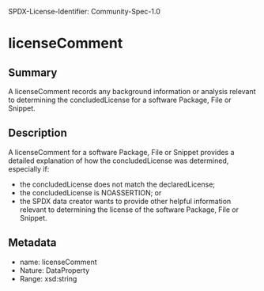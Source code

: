 SPDX-License-Identifier: Community-Spec-1.0

# licenseComment

## Summary

A licenseComment records any background information or analysis relevant to
determining the concludedLicense for a software Package, File or Snippet.

## Description

A licenseComment for a software Package, File or Snippet provides a detailed
explanation of how the concludedLicense was determined, especially if:
* the concludedLicense does not match the declaredLicense;
* the concludedLicense is NOASSERTION; or
* the SPDX data creator wants to provide other helpful information relevant
  to determining the license of the software Package, File or Snippet.

## Metadata

- name: licenseComment
- Nature: DataProperty
- Range: xsd:string
